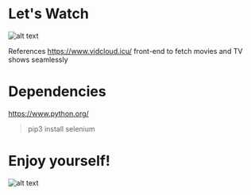 # Let's Watch
![alt text](https://66.media.tumblr.com/0a3a008a2da98fd24cc6dbba46f461ad/tumblr_o6zszubZHc1rk0k2jo1_500.gif)

References https://www.vidcloud.icu/ front-end to fetch movies and TV shows seamlessly
# Dependencies
https://www.python.org/

>pip3 install selenium

# Enjoy yourself!

![alt text](https://media.tenor.com/images/0fe8b28a976b06757fb64a3527b9f2b6/tenor.gif)
